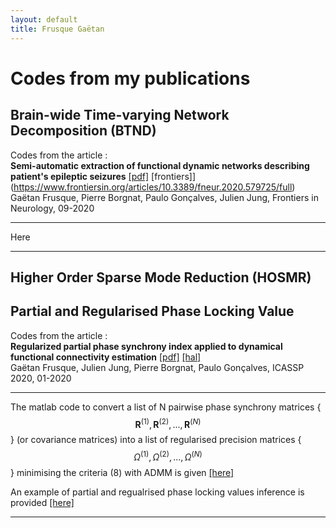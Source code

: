 ```yaml
---
layout: default
title: Frusque Gaëtan
---
```

# Codes from my publications

## Brain-wide Time-varying Network Decomposition (BTND) ##

Codes from the article : \
 **Semi-automatic extraction of functional dynamic networks describing patient's epileptic seizures** [[pdf]](../Support/fneur-11-579725.pdf) [frontiers]](https://www.frontiersin.org/articles/10.3389/fneur.2020.579725/full)\
Gaëtan Frusque, Pierre Borgnat, Paulo Gonçalves, Julien Jung, 
Frontiers in Neurology, 09-2020

-----

Here

-----



## Higher Order Sparse Mode Reduction (HOSMR) ##

## Partial and Regularised Phase Locking Value ##

Codes from the article : \
 **Regularized partial phase synchrony index applied to dynamical functional connectivity estimation** [[pdf]](../Support/Frusque.icassp2020.pdf) [[hal]](https://hal.inria.fr/hal-02459821/document)\
Gaëtan Frusque, Julien Jung, Pierre Borgnat, Paulo Gonçalves, 
ICASSP 2020, 01-2020

-----

The matlab code to convert a list of N pairwise phase synchrony matrices {$$\mathbf{R}^{(1)},\mathbf{R}^{(2)}, ...,\mathbf{R}^{(N)}$$} (or covariance matrices) into a list of regularised precision matrices {$$\Omega^{(1)},\Omega^{(2)}, ...,\Omega^{(N)}$$} minimising the criteria (8) with ADMM is given [[here]](../Support/rpPLV_ADMM.m)

An example of partial and regualrised phase locking values inference is provided [[here]](../Support/Main_rpPLV_ADMM.m)

-----

<br/>

